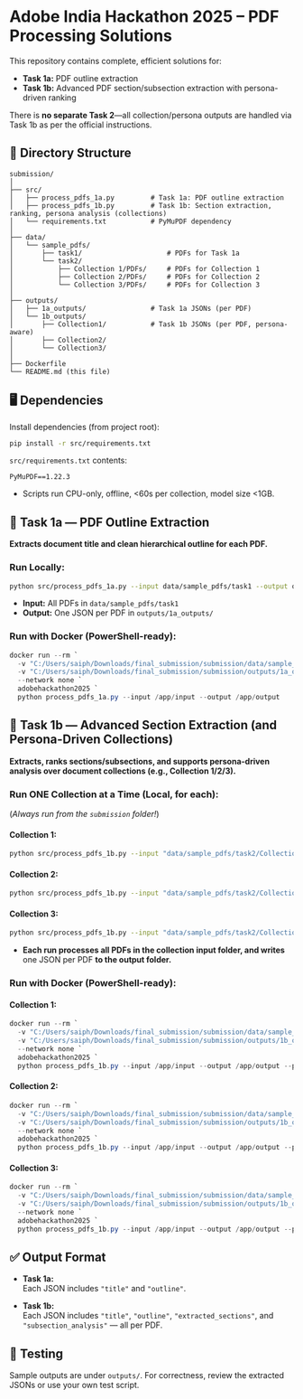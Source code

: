 # Adobe India Hackathon 2025 – PDF Processing Solutions

This repository contains complete, efficient solutions for:

- **Task 1a:** PDF outline extraction
- **Task 1b:** Advanced PDF section/subsection extraction with persona-driven ranking

There is **no separate Task 2**—all collection/persona outputs are handled via Task 1b as per the official instructions.

## 📁 Directory Structure

```text
submission/
│
├── src/
│   ├── process_pdfs_1a.py         # Task 1a: PDF outline extraction
│   ├── process_pdfs_1b.py         # Task 1b: Section extraction, ranking, persona analysis (collections)
│   └── requirements.txt           # PyMuPDF dependency
│
├── data/
│   └── sample_pdfs/
│       ├── task1/                     # PDFs for Task 1a
│       └── task2/
│           ├── Collection 1/PDFs/     # PDFs for Collection 1
│           ├── Collection 2/PDFs/     # PDFs for Collection 2
│           └── Collection 3/PDFs/     # PDFs for Collection 3
│
├── outputs/
│   ├── 1a_outputs/                # Task 1a JSONs (per PDF)
│   └── 1b_outputs/
│       ├── Collection1/           # Task 1b JSONs (per PDF, persona-aware)
│       ├── Collection2/
│       └── Collection3/
│
├── Dockerfile
└── README.md (this file)
```

## 🖥️ Dependencies

Install dependencies (from project root):

```sh
pip install -r src/requirements.txt
```

`src/requirements.txt` contents:
```
PyMuPDF==1.22.3
```

- Scripts run CPU-only, offline, <60s per collection, model size <1GB.

## 🚩 Task 1a — PDF Outline Extraction

**Extracts document title and clean hierarchical outline for each PDF.**

### **Run Locally:**

```sh
python src/process_pdfs_1a.py --input data/sample_pdfs/task1 --output outputs/1a_outputs
```

- **Input:** All PDFs in `data/sample_pdfs/task1`
- **Output:** One JSON per PDF in `outputs/1a_outputs/`

### **Run with Docker (PowerShell-ready):**

```powershell
docker run --rm `
  -v "C:/Users/saiph/Downloads/final_submission/submission/data/sample_pdfs/task1:/app/input" `
  -v "C:/Users/saiph/Downloads/final_submission/submission/outputs/1a_outputs:/app/output" `
  --network none `
  adobehackathon2025 `
  python process_pdfs_1a.py --input /app/input --output /app/output
```

## 🚩 Task 1b — Advanced Section Extraction (and Persona-Driven Collections)

**Extracts, ranks sections/subsections, and supports persona-driven analysis over document collections (e.g., Collection 1/2/3).**

### **Run ONE Collection at a Time (Local, for each):**

(*Always run from the `submission` folder!*)

#### Collection 1:
```sh
python src/process_pdfs_1b.py --input "data/sample_pdfs/task2/Collection 1/PDFs" --output "outputs/1b_outputs/Collection1" --persona "Travel Planner" --job "Plan a trip of 4 days for a group of 10 college friends."
```
#### Collection 2:
```sh
python src/process_pdfs_1b.py --input "data/sample_pdfs/task2/Collection 2/PDFs" --output "outputs/1b_outputs/Collection2" --persona "Investment Analyst" --job "Analyze revenue trends, R&D investments, and market positioning strategies"
```
#### Collection 3:
```sh
python src/process_pdfs_1b.py --input "data/sample_pdfs/task2/Collection 3/PDFs" --output "outputs/1b_outputs/Collection3" --persona "Undergraduate Chemistry Student" --job "Identify key concepts and mechanisms for exam preparation on reaction kinetics"
```

- **Each run processes all PDFs in the collection input folder, and writes** one JSON per PDF **to the output folder.**

### **Run with Docker (PowerShell-ready):**

#### Collection 1:
```powershell
docker run --rm `
  -v "C:/Users/saiph/Downloads/final_submission/submission/data/sample_pdfs/task2/Collection 1/PDFs:/app/input" `
  -v "C:/Users/saiph/Downloads/final_submission/submission/outputs/1b_outputs/Collection1:/app/output" `
  --network none `
  adobehackathon2025 `
  python process_pdfs_1b.py --input /app/input --output /app/output --persona "Travel Planner" --job "Plan a trip of 4 days for a group of 10 college friends."
```
#### Collection 2:
```powershell
docker run --rm `
  -v "C:/Users/saiph/Downloads/final_submission/submission/data/sample_pdfs/task2/Collection 2/PDFs:/app/input" `
  -v "C:/Users/saiph/Downloads/final_submission/submission/outputs/1b_outputs/Collection2:/app/output" `
  --network none `
  adobehackathon2025 `
  python process_pdfs_1b.py --input /app/input --output /app/output --persona "Investment Analyst" --job "Analyze revenue trends, R&D investments, and market positioning strategies"
```
#### Collection 3:
```powershell
docker run --rm `
  -v "C:/Users/saiph/Downloads/final_submission/submission/data/sample_pdfs/task2/Collection 3/PDFs:/app/input" `
  -v "C:/Users/saiph/Downloads/final_submission/submission/outputs/1b_outputs/Collection3:/app/output" `
  --network none `
  adobehackathon2025 `
  python process_pdfs_1b.py --input /app/input --output /app/output --persona "Undergraduate Chemistry Student" --job "Identify key concepts and mechanisms for exam preparation on reaction kinetics"
```

## ✅ Output Format

- **Task 1a:**  
  Each JSON includes `"title"` and `"outline"`.

- **Task 1b:**  
  Each JSON includes `"title"`, `"outline"`, `"extracted_sections"`, and `"subsection_analysis"` — all per PDF.

## 🧪 Testing

Sample outputs are under `outputs/`. For correctness, review the extracted JSONs or use your own test script.
#
